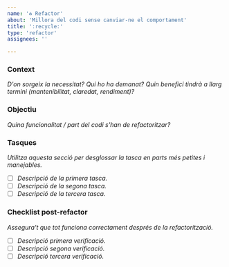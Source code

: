 ```yaml
---
name: '♻️ Refactor'
about: 'Millora del codi sense canviar-ne el comportament'
title: ':recycle:'
type: 'refactor'
assignees: ''

---
```


### Context

_D'on sorgeix la necessitat? Qui ho ha demanat? Quin benefici tindrà a llarg termini (mantenibilitat, claredat, rendiment)?_

### Objectiu

_Quina funcionalitat / part del codi s'han de refactoritzar?_

### Tasques

_Utilitza aquesta secció per desglossar la tasca en parts més petites i manejables._

- [ ] _Descripció de la primera tasca._
- [ ] _Descripció de la segona tasca._
- [ ] _Descripció de la tercera tasca._

### Checklist post-refactor

_Assegura't que tot funciona correctament després de la refactorització._

- [ ] _Descripció primera verificació._
- [ ] _Descripció segona verificació._
- [ ] _Descripció tercera verificació._
